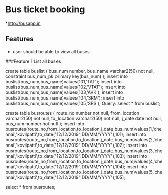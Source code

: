 # Bus ticket booking

*http://busapp.in

## Features
* user should be able to view all buses

###Feature 1:List all buses
 
 create table buslist
 (
 bus_num number,
 bus_name varchar2(50) not null,
 constraint bus_num_pk primary key(bus_num)
 );
 insert into buslist(bus_num,bus_name)values(101,'TAT');
 insert into buslist(bus_num,bus_name)values(102,'VTAT');
 insert into buslist(bus_num,bus_name)values(103,'AVK');
 insert into buslist(bus_num,bus_name)values(104,'SRM');
 insert into buslist(bus_num,bus_name)values(105,'SRS');
 Query:
 select * from buslist;
 
  

 create table busroutes
(
route_no number not null,
from_location varchar2(50) not null,
to_location varchar2(50) not null,
j_date date not null,
bus_num number not null
);
insert into busroutes(route_no,from_location,to_location,j_date,bus_num)values(1,'chennai','kovilpatti',to_date('12/12/2019','DD/MM/YYYY'),101);
insert into busroutes(route_no,from_location,to_location,j_date,bus_num)values(2,'chennai','kovilpatti',to_date('12/12/2019','DD/MM/YYYY'),102);
insert into busroutes(route_no,from_location,to_location,j_date,bus_num)values(3,'chennai','kovilpatti',to_date('12/12/2019','DD/MM/YYYY'),103);
insert into busroutes(route_no,from_location,to_location,j_date,bus_num)values(4,'chennai','kovilpatti',to_date('12/12/2019','DD/MM/YYYY'),104);
insert into busroutes(route_no,from_location,to_location,j_date,bus_num)values(5,'chennai','kovilpatti',to_date('12/12/2019','DD/MM/YYYY'),105);

select * from busroutes;





